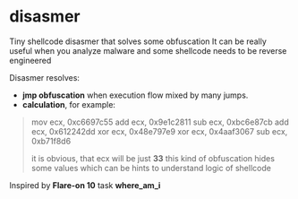 # disasmer
Tiny shellcode disasmer that solves some obfuscation
It can be really useful when you analyze malware and some shellcode needs to be reverse engineered

Disasmer resolves:
- **jmp obfuscation** when execution flow mixed by many jumps.
- **calculation**, for example:
> mov    ecx, 0xc6697c55
> add    ecx, 0x9e1c2811
> sub    ecx, 0xbc6e87cb
> add    ecx, 0x612242dd
> xor    ecx, 0x48e797e9
> xor    ecx, 0x4aaf3067
> sub    ecx, 0xb71f8d6
>
> it is obvious, that ecx will be just **33**
> this kind of obfuscation hides some values which can be hints to understand logic of shellcode

Inspired by **Flare-on 10** task __where_am_i__
